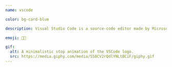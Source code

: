 ```yaml
---
name: vscode

color: bg-card-blue

description: Visual Studio Code is a source-code editor made by Microsoft for Windows, Linux and macOS.

emoji: 👩‍💻

gif:
  alt: A minimalistic stop animation of the VSCode logo.
  src: https://media.giphy.com/media/SS8CV2rQdlYNLtBCiF/giphy.gif
---
```

